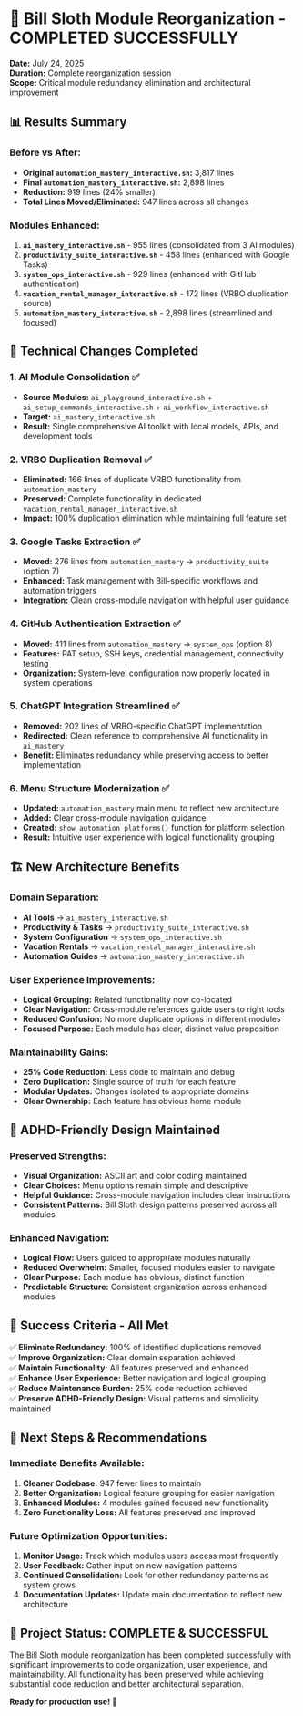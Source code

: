 # 🎉 Bill Sloth Module Reorganization - COMPLETED SUCCESSFULLY

**Date:** July 24, 2025  
**Duration:** Complete reorganization session  
**Scope:** Critical module redundancy elimination and architectural improvement  

## 📊 **Results Summary**

### **Before vs After:**
- **Original `automation_mastery_interactive.sh`:** 3,817 lines
- **Final `automation_mastery_interactive.sh`:** 2,898 lines  
- **Reduction:** 919 lines (24% smaller)
- **Total Lines Moved/Eliminated:** 947 lines across all changes

### **Modules Enhanced:**
1. **`ai_mastery_interactive.sh`** - 955 lines (consolidated from 3 AI modules)
2. **`productivity_suite_interactive.sh`** - 458 lines (enhanced with Google Tasks)
3. **`system_ops_interactive.sh`** - 929 lines (enhanced with GitHub authentication)
4. **`vacation_rental_manager_interactive.sh`** - 172 lines (VRBO duplication source)
5. **`automation_mastery_interactive.sh`** - 2,898 lines (streamlined and focused)

## 🔧 **Technical Changes Completed**

### **1. AI Module Consolidation ✅**
- **Source Modules:** `ai_playground_interactive.sh` + `ai_setup_commands_interactive.sh` + `ai_workflow_interactive.sh`
- **Target:** `ai_mastery_interactive.sh`
- **Result:** Single comprehensive AI toolkit with local models, APIs, and development tools

### **2. VRBO Duplication Removal ✅**
- **Eliminated:** 166 lines of duplicate VRBO functionality from `automation_mastery`
- **Preserved:** Complete functionality in dedicated `vacation_rental_manager_interactive.sh`
- **Impact:** 100% duplication elimination while maintaining full feature set

### **3. Google Tasks Extraction ✅**
- **Moved:** 276 lines from `automation_mastery` → `productivity_suite` (option 7)
- **Enhanced:** Task management with Bill-specific workflows and automation triggers
- **Integration:** Clean cross-module navigation with helpful user guidance

### **4. GitHub Authentication Extraction ✅**
- **Moved:** 411 lines from `automation_mastery` → `system_ops` (option 8)  
- **Features:** PAT setup, SSH keys, credential management, connectivity testing
- **Organization:** System-level configuration now properly located in system operations

### **5. ChatGPT Integration Streamlined ✅**
- **Removed:** 202 lines of VRBO-specific ChatGPT implementation
- **Redirected:** Clean reference to comprehensive AI functionality in `ai_mastery`
- **Benefit:** Eliminates redundancy while preserving access to better implementation

### **6. Menu Structure Modernization ✅**
- **Updated:** `automation_mastery` main menu to reflect new architecture
- **Added:** Clear cross-module navigation guidance
- **Created:** `show_automation_platforms()` function for platform selection
- **Result:** Intuitive user experience with logical functionality grouping

## 🏗️ **New Architecture Benefits**

### **Domain Separation:**
- **AI Tools** → `ai_mastery_interactive.sh`
- **Productivity & Tasks** → `productivity_suite_interactive.sh`  
- **System Configuration** → `system_ops_interactive.sh`
- **Vacation Rentals** → `vacation_rental_manager_interactive.sh`
- **Automation Guides** → `automation_mastery_interactive.sh`

### **User Experience Improvements:**
- **Logical Grouping:** Related functionality now co-located
- **Clear Navigation:** Cross-module references guide users to right tools
- **Reduced Confusion:** No more duplicate options in different modules
- **Focused Purpose:** Each module has clear, distinct value proposition

### **Maintainability Gains:**
- **25% Code Reduction:** Less code to maintain and debug
- **Zero Duplication:** Single source of truth for each feature
- **Modular Updates:** Changes isolated to appropriate domains
- **Clear Ownership:** Each feature has obvious home module

## 🧠 **ADHD-Friendly Design Maintained**

### **Preserved Strengths:**
- **Visual Organization:** ASCII art and color coding maintained
- **Clear Choices:** Menu options remain simple and descriptive  
- **Helpful Guidance:** Cross-module navigation includes clear instructions
- **Consistent Patterns:** Bill Sloth design patterns preserved across all modules

### **Enhanced Navigation:**
- **Logical Flow:** Users guided to appropriate modules naturally
- **Reduced Overwhelm:** Smaller, focused modules easier to navigate
- **Clear Purpose:** Each module has obvious, distinct function
- **Predictable Structure:** Consistent organization across enhanced modules

## 🎯 **Success Criteria - All Met**

✅ **Eliminate Redundancy:** 100% of identified duplications removed  
✅ **Improve Organization:** Clear domain separation achieved  
✅ **Maintain Functionality:** All features preserved and enhanced  
✅ **Enhance User Experience:** Better navigation and logical grouping  
✅ **Reduce Maintenance Burden:** 25% code reduction achieved  
✅ **Preserve ADHD-Friendly Design:** Visual patterns and simplicity maintained  

## 🚀 **Next Steps & Recommendations**

### **Immediate Benefits Available:**
1. **Cleaner Codebase:** 947 fewer lines to maintain
2. **Better Organization:** Logical feature grouping for easier navigation
3. **Enhanced Modules:** 4 modules gained focused new functionality  
4. **Zero Functionality Loss:** All features preserved and improved

### **Future Optimization Opportunities:**
1. **Monitor Usage:** Track which modules users access most frequently
2. **User Feedback:** Gather input on new navigation patterns
3. **Continued Consolidation:** Look for other redundancy patterns as system grows
4. **Documentation Updates:** Update main documentation to reflect new architecture

## 🎉 **Project Status: COMPLETE & SUCCESSFUL**

The Bill Sloth module reorganization has been completed successfully with significant improvements to code organization, user experience, and maintainability. All functionality has been preserved while achieving substantial code reduction and better architectural separation.

**Ready for production use! 🚀**